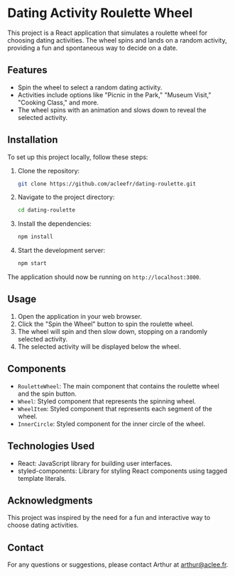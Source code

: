 
# Dating Activity Roulette Wheel

This project is a React application that simulates a roulette wheel for choosing dating activities. The wheel spins and lands on a random activity, providing a fun and spontaneous way to decide on a date.

## Features

- Spin the wheel to select a random dating activity.
- Activities include options like "Picnic in the Park," "Museum Visit," "Cooking Class," and more.
- The wheel spins with an animation and slows down to reveal the selected activity.

## Installation

To set up this project locally, follow these steps:

1. Clone the repository:
   ```sh
   git clone https://github.com/acleefr/dating-roulette.git
   ```

2. Navigate to the project directory:
   ```sh
   cd dating-roulette
   ```

3. Install the dependencies:
   ```sh
   npm install
   ```

4. Start the development server:
   ```sh
   npm start
   ```

The application should now be running on `http://localhost:3000`.

## Usage

1. Open the application in your web browser.
2. Click the "Spin the Wheel" button to spin the roulette wheel.
3. The wheel will spin and then slow down, stopping on a randomly selected activity.
4. The selected activity will be displayed below the wheel.

## Components

- `RouletteWheel`: The main component that contains the roulette wheel and the spin button.
- `Wheel`: Styled component that represents the spinning wheel.
- `WheelItem`: Styled component that represents each segment of the wheel.
- `InnerCircle`: Styled component for the inner circle of the wheel.

## Technologies Used

- React: JavaScript library for building user interfaces.
- styled-components: Library for styling React components using tagged template literals.

## Acknowledgments

This project was inspired by the need for a fun and interactive way to choose dating activities.

## Contact

For any questions or suggestions, please contact Arthur at arthur@aclee.fr.